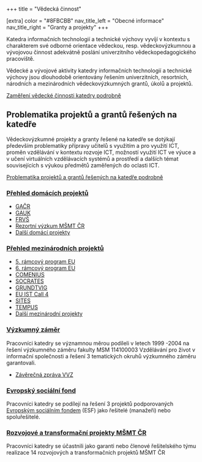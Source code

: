 +++
title = "Vědecká činnost"

[extra]
color = "#8FBCBB"
nav_title_left = "Obecné informace"
nav_title_right = "Granty a projekty"
+++

Katedra informačních technologií a technické výchovy vyvíjí v kontextu s
charakterem své odborné orientace vědeckou, resp. vědeckovýzkumnou a
vývojovou činnost adekvátně poslání univerzitního vědeckopedagogického
pracoviště.

Vědecké a vývojové aktivity katedry informačních technologií a technické
výchovy jsou dlouhodobě orientovány řešením univerzitních, resortních,
národních a mezinárodních vědeckovýzkumných grantů, úkolů a projektů.

[Zaměření vědecké činnosti katedry podrobně](/vedecka-cinnost/zamereni/)

## **Problematika projektů a grantů řešených na katedře**

Vědeckovýzkumné projekty a granty řešené na katedře se dotýkají především problematiky přípravy učitelů s využitím a pro využití ICT, proměn vzdělávání v kontextu rozvoje ICT, možností využití ICT ve výuce a v učení virtuálních vzdělávacích systémů a prostředí a dalších témat souvisejících s výukou předmětů zaměřených do oclasti ICT.

[Problematika projektů a grantů řešených na katedře podrobně](/vedecka-cinnost/problematika/)


### [Přehled domácích projektů](index.php?menu=144)

 -   [GAČR](index.php?menu=210)   
 -   [GAUK](index.php?menu=211)   
 -   [FRVŠ](index.php?menu=209)   
 -   [Rezortní výzkum MŠMT ČR](index.php?menu=212)      
 -   [Další domácí projekty](index.php?menu=213)


### [Přehled mezinárodních projektů](index.php?menu=145) 
                                  
 -   [5. rámcový program EU](index.php?menu=214)       
 -   [6. rámcový program EU](index.php?menu=215)       
 -   [COMENIUS](index.php?menu=216) 
 -   [SOCRATES](index.php?menu=216) 
 -   [GRUNDTVIG](index.php?menu=216) 
 -   [EU IST Call 4](index.php?menu=217)        
 -   [SITES](index.php?menu=218)   
 -   [TEMPUS](index.php?menu=219)  
 -   [Další mezinárodní projekty](index.php?menu=220) 

### [Výzkumný záměr](index.php?menu=206)

Pracovníci katedry se významnou měrou podíleli v letech 1999 -2004 na
řešení výzkumného záměru fakulty MSM 114100003 Vzdělávání pro život v
informační společnosti a řešení 3 tematických okruhů výzkumného záměru
garantovali.

- [Závěrečná zpráva VVZ](download/VVZ_zaverecna-zprava.pdf)

### [Evropský sociální fond](esf/)

Pracovníci katedry se podílejí na řešení 3 projektů podporovaných
[Evropským sociálním fondem](http://www.esfcr.cz/) (ESF) jako řešitelé
(manažeři) nebo spoluřešitelé.

### [Rozvojové a transformační projekty MŠMT ČR](projekty-msmt/)

Pracovníci katedry se účastnili jako garanti nebo členové řešitelského
týmu realizace 14 rozvojových a transformačních projektů MŠMT ČR
